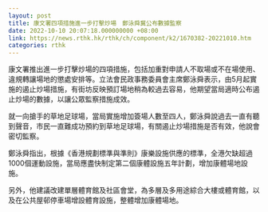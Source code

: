 ```yaml
---
layout: post
title: 康文署四項措施進一步打擊炒場　鄭泳舜冀公布數據監察
date: 2022-10-10 20:07:18.000000000 +08:00
link: https://news.rthk.hk/rthk/ch/component/k2/1670382-20221010.htm
categories: rthk
---
```


康文署推出進一步打擊炒場的四項措施，包括加重對申請人不取場或不在場使用、違規轉讓場地的懲處安排等。立法會民政事務委員會主席鄭泳舜表示，由5月起實施的遏止炒場措施，有街坊反映預訂場地稍為較過去容易，他期望當局適時公布遏止炒場的數據，以讓公眾監察措施成效。

就一向搶手的草地足球場，當局實施增加簽場人數至四人，鄭泳舜說過去一直有聽到聲音，市民一直難成功預約到草地足球場，有關遏止炒場措施是否有效，他說會密切監察。

鄭泳舜指出，根據《香港規劃標準與準則》康樂設施供應的標準，全港欠缺超過1000個運動設施，當局應盡快制定第二個康體設施五年計劃，增加康體場地設施。

另外，他建議改建單層體育館及社區會堂，為多層及多用途綜合大樓或體育館，以及在公共屋邨停車場增設體育設施，整體增加康體場地。
